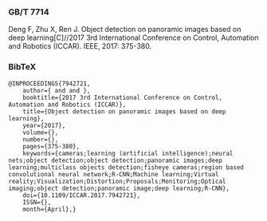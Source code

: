 ### GB/T 7714

Deng F, Zhu X, Ren J. Object detection on panoramic images based on deep learning[C]//2017 3rd International Conference on Control, Automation and Robotics (ICCAR). IEEE, 2017: 375-380.



### BibTeX

```
@INPROCEEDINGS{7942721, 
    author={ and and }, 
    booktitle={2017 3rd International Conference on Control, Automation and Robotics (ICCAR)}, 
    title={Object detection on panoramic images based on deep learning}, 
    year={2017}, 
    volume={}, 
    number={}, 
    pages={375-380}, 
    keywords={cameras;learning (artificial intelligence);neural nets;object detection;object detection;panoramic images;deep learning;multiclass objects detection;fisheye cameras;region based convolutional neural network;R-CNN;Machine learning;Virtual reality;Visualization;Distortion;Proposals;Monitoring;Optical imaging;object detection;panoramic image;deep learning;R-CNN}, 
    doi={10.1109/ICCAR.2017.7942721}, 
    ISSN={}, 
    month={April},}
```

